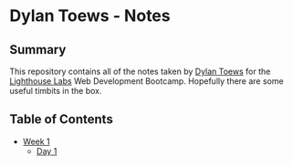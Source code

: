 # Dylan Toews - Notes

## Summary 



This repository contains all of the notes taken by [Dylan Toews](https://github.com/dylanToews) for the [Lighthouse Labs](https://www.lighthouselabs.ca/) Web Development Bootcamp. Hopefully there are some useful timbits in the box. 

## Table of Contents

* [Week 1](/Week_1) 
  * [Day 1](/Week_1/Day_1/)

  
